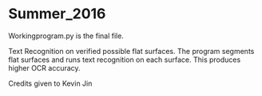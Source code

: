 # Summer_2016

Workingprogram.py is the final file.

Text Recognition on verified possible flat surfaces.
The program segments flat surfaces and runs text recognition on each surface. This produces higher OCR accuracy.

Credits given to Kevin Jin
